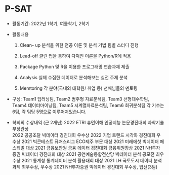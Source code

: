 # P-SAT

- 활동기간: 2022년 1학기, 여름학기, 2학기


- 활동내용
   1. Clean- up
      분석을 위한 전공 이론 및 분석 기법 팀별 스터디 진행
      
   2. Lead-off
      클린 업을 통하여 다져진 이론을 Python/R에 적용
      
   3. Package
      Python 및 R을 이용한 프로그래밍 연습과제 제출
      
   4. Analysis
      실제 수집한 데이터로 분석해보는 실전 주제 분석
      
   5. Memtoring
      각 분야(국내외 대학원/ 취업 등) 선배님들의 멘토링


- 구성: Team1 딥러닝팀, Team2 범주형 자료분석팀, Team3 선형대수학팀, Team4 데이터마이닝팀, Team5 시계열자료분석팀, Team6 회귀분석팀
   각 기수는 6팀, 각 팀당 5명으로 이루어져있습니다.
   

- 학회의 수상내역 (근 2개년)
   2022 ETRI 휴먼이해 인공지능 논문경진대회 과학기술부장관상 \
   2022 공공조달 빅데이터 경진대회 우수상
   2022 기업 트랜드 시각화 경진대회 우수상
   2021 빅콘테스트 퓨쳐스리그 ECO제주 부문 대싱
   2021 미래에섯 빅데이터 페스티벌 대상
   2021 금융보안원 금융 데이터 경진대회 금융위원장상
   2021 NH투자증권 빅데이터 경진대회 대상
   2021 공연예술통합전산망 빅데이터 분석 공모전 최우수상
   2021 통계청 통계데이터 분석 활용대회 대상
   2021 LH 국토도시 데이터 분석과제 최우수상, 우수상
   2021 NH투자증권 빅데이터 경진대회 우수상, 입선(3팀)
